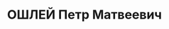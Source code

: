 ---
title: ОШЛЕЙ Петр Матвеевич
description: "Род. в 1886, Курляндская губ., Тальсенский уезд, латыш, обр.: начальное,\
  \ член ВКП(б). Проживал: Москва, Лубянский пр-д, д. 17, кв. 17. Пом. командующего\
  \ войсками МВО по материальному обеспечению, коринтендант. \n  Арестован 31.05.1937.\
  \ Обв. в участии в к.-р. террористической организации. Приговор: ВК ВС СССР, 31.10.1937\
  \ – ВМН. Расстрелян 01.11.1937, г.Москва. \n  Реабилитирован ВК ВС СССР 19.05.1956"
---